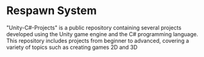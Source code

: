 # Respawn System 
"Unity-C#-Projects" is a public repository containing several projects developed using the Unity game engine and the C# programming language. This repository includes projects from beginner to advanced, covering a variety of topics such as creating games 2D and 3D
